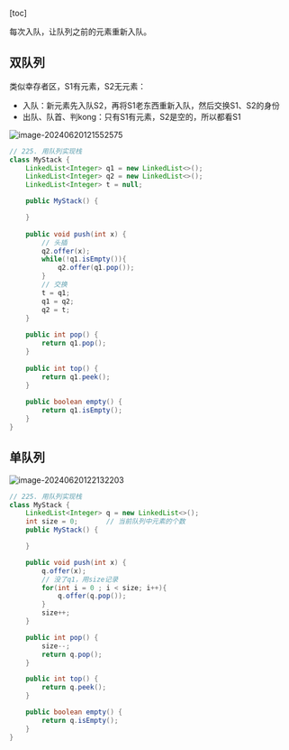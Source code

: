 [toc]

每次入队，让队列之前的元素重新入队。

## 双队列

类似幸存者区，S1有元素，S2无元素：

- 入队：新元素先入队S2，再将S1老东西重新入队，然后交换S1、S2的身份
- 出队、队首、判kong：只有S1有元素，S2是空的，所以都看S1

![image-20240620121552575](https://cdn.jsdelivr.net/gh/sword4869/pic1@main/images/202406201215619.png)

```java
// 225. 用队列实现栈
class MyStack {
    LinkedList<Integer> q1 = new LinkedList<>();
    LinkedList<Integer> q2 = new LinkedList<>();
    LinkedList<Integer> t = null;

    public MyStack() {

    }
    
    public void push(int x) {
        // 头插
        q2.offer(x);
        while(!q1.isEmpty()){
            q2.offer(q1.pop());
        }
        // 交换
        t = q1;
        q1 = q2;
        q2 = t;
    }
    
    public int pop() {
        return q1.pop();
    }
    
    public int top() {
        return q1.peek();
    }
    
    public boolean empty() {
        return q1.isEmpty();
    }
}
```

## 单队列

![image-20240620122132203](https://cdn.jsdelivr.net/gh/sword4869/pic1@main/images/202406201221245.png)

```java
// 225. 用队列实现栈
class MyStack {
    LinkedList<Integer> q = new LinkedList<>();
    int size = 0;       // 当前队列中元素的个数
    public MyStack() {

    }

    public void push(int x) {
        q.offer(x);
        // 没了q1，用size记录
        for(int i = 0 ; i < size; i++){
            q.offer(q.pop());
        }
        size++;
    }

    public int pop() {
        size--;
        return q.pop();
    }

    public int top() {
        return q.peek();
    }

    public boolean empty() {
        return q.isEmpty();
    }
}
```

